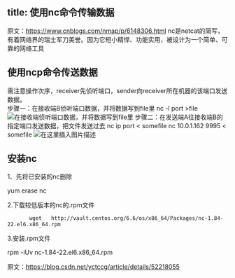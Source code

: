 
title: 使用nc命令传输数据
---
原文：https://www.cnblogs.com/nmap/p/6148306.html
	nc是netcat的简写，有着网络界的瑞士军刀美誉。因为它短小精悍、功能实用，被设计为一个简单、可靠的网络工具
## 使用ncp命令传送数据
需注意操作次序，receiver先侦听端口，sender向receiver所在机器的该端口发送数据。  
步骤一：在接收端B侦听端口数据，并将数据写到file里
nc -l port >file
![在接收端侦听端口数据，并将数据写到file里](https://img-blog.csdnimg.cn/20190128143512804.png)
步骤二：在发送端A往接收端B的指定端口发送数据，把文件发送过去
nc ip port < somefile
nc 10.0.1.162 9995 < somefile
![在这里插入图片描述](https://img-blog.csdnimg.cn/20190128143444169.png)

## 安装nc

1、先将已安装的nc删除

yum erase nc

2.下载较低版本的nc的.rpm文件

           wget   http://vault.centos.org/6.6/os/x86_64/Packages/nc-1.84-22.el6.x86_64.rpm

3.安装.rpm文件

rpm   -iUv    nc-1.84-22.el6.x86_64.rpm

原文：https://blog.csdn.net/yctccg/article/details/52218055 



